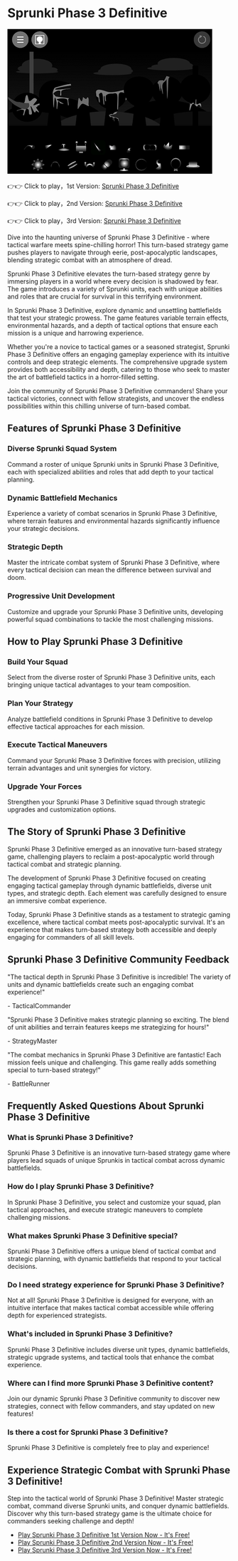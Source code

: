 # Sprunki Phase 3 Definitive

![Sprunki Phase 3 Definitive](https://raw.githubusercontent.com/sprunkiscrunkly/sprunki-phase-3-definitive/refs/heads/main/sprunki-phase-3-definitive.png "Sprunki Phase 3 Definitive")

👉👉 Click to play，1st Version: [Sprunki Phase 3 Definitive](https://sprunksters.com/sprunki-phase-3-definitive/ "Sprunki Phase 3 Definitive")

👉👉 Click to play，2nd Version: [Sprunki Phase 3 Definitive](https://sprunkiscrunkly.com/sprunki-phase-3-definitive/ "Sprunki Phase 3 Definitive")

👉👉 Click to play，3rd Version: [Sprunki Phase 3 Definitive](https://sprunkipyramixed.com/sprunki-phase-3-definitive/ "Sprunki Phase 3 Definitive")

Dive into the haunting universe of Sprunki Phase 3 Definitive - where tactical warfare meets spine-chilling horror! This turn-based strategy game pushes players to navigate through eerie, post-apocalyptic landscapes, blending strategic combat with an atmosphere of dread.

Sprunki Phase 3 Definitive elevates the turn-based strategy genre by immersing players in a world where every decision is shadowed by fear. The game introduces a variety of Sprunki units, each with unique abilities and roles that are crucial for survival in this terrifying environment.

In Sprunki Phase 3 Definitive, explore dynamic and unsettling battlefields that test your strategic prowess. The game features variable terrain effects, environmental hazards, and a depth of tactical options that ensure each mission is a unique and harrowing experience.

Whether you're a novice to tactical games or a seasoned strategist, Sprunki Phase 3 Definitive offers an engaging gameplay experience with its intuitive controls and deep strategic elements. The comprehensive upgrade system provides both accessibility and depth, catering to those who seek to master the art of battlefield tactics in a horror-filled setting.

Join the community of Sprunki Phase 3 Definitive commanders! Share your tactical victories, connect with fellow strategists, and uncover the endless possibilities within this chilling universe of turn-based combat.

## Features of Sprunki Phase 3 Definitive

### Diverse Sprunki Squad System

Command a roster of unique Sprunki units in Sprunki Phase 3 Definitive, each with specialized abilities and roles that add depth to your tactical planning.

### Dynamic Battlefield Mechanics

Experience a variety of combat scenarios in Sprunki Phase 3 Definitive, where terrain features and environmental hazards significantly influence your strategic decisions.

### Strategic Depth

Master the intricate combat system of Sprunki Phase 3 Definitive, where every tactical decision can mean the difference between survival and doom.

### Progressive Unit Development

Customize and upgrade your Sprunki Phase 3 Definitive units, developing powerful squad combinations to tackle the most challenging missions.

## How to Play Sprunki Phase 3 Definitive

### Build Your Squad

Select from the diverse roster of Sprunki Phase 3 Definitive units, each bringing unique tactical advantages to your team composition.

### Plan Your Strategy

Analyze battlefield conditions in Sprunki Phase 3 Definitive to develop effective tactical approaches for each mission.

### Execute Tactical Maneuvers

Command your Sprunki Phase 3 Definitive forces with precision, utilizing terrain advantages and unit synergies for victory.

### Upgrade Your Forces

Strengthen your Sprunki Phase 3 Definitive squad through strategic upgrades and customization options.

## The Story of Sprunki Phase 3 Definitive

Sprunki Phase 3 Definitive emerged as an innovative turn-based strategy game, challenging players to reclaim a post-apocalyptic world through tactical combat and strategic planning.

The development of Sprunki Phase 3 Definitive focused on creating engaging tactical gameplay through dynamic battlefields, diverse unit types, and strategic depth. Each element was carefully designed to ensure an immersive combat experience.

Today, Sprunki Phase 3 Definitive stands as a testament to strategic gaming excellence, where tactical combat meets post-apocalyptic survival. It's an experience that makes turn-based strategy both accessible and deeply engaging for commanders of all skill levels.

## Sprunki Phase 3 Definitive Community Feedback

"The tactical depth in Sprunki Phase 3 Definitive is incredible! The variety of units and dynamic battlefields create such an engaging combat experience!"

\- TacticalCommander

"Sprunki Phase 3 Definitive makes strategic planning so exciting. The blend of unit abilities and terrain features keeps me strategizing for hours!"

\- StrategyMaster

"The combat mechanics in Sprunki Phase 3 Definitive are fantastic! Each mission feels unique and challenging. This game really adds something special to turn-based strategy!"

\- BattleRunner

## Frequently Asked Questions About Sprunki Phase 3 Definitive

### What is Sprunki Phase 3 Definitive?

Sprunki Phase 3 Definitive is an innovative turn-based strategy game where players lead squads of unique Sprunkis in tactical combat across dynamic battlefields.

### How do I play Sprunki Phase 3 Definitive?

In Sprunki Phase 3 Definitive, you select and customize your squad, plan tactical approaches, and execute strategic maneuvers to complete challenging missions.

### What makes Sprunki Phase 3 Definitive special?

Sprunki Phase 3 Definitive offers a unique blend of tactical combat and strategic planning, with dynamic battlefields that respond to your tactical decisions.

### Do I need strategy experience for Sprunki Phase 3 Definitive?

Not at all! Sprunki Phase 3 Definitive is designed for everyone, with an intuitive interface that makes tactical combat accessible while offering depth for experienced strategists.

### What's included in Sprunki Phase 3 Definitive?

Sprunki Phase 3 Definitive includes diverse unit types, dynamic battlefields, strategic upgrade systems, and tactical tools that enhance the combat experience.

### Where can I find more Sprunki Phase 3 Definitive content?

Join our dynamic Sprunki Phase 3 Definitive community to discover new strategies, connect with fellow commanders, and stay updated on new features!

### Is there a cost for Sprunki Phase 3 Definitive?

Sprunki Phase 3 Definitive is completely free to play and experience!

## Experience Strategic Combat with Sprunki Phase 3 Definitive!

Step into the tactical world of Sprunki Phase 3 Definitive! Master strategic combat, command diverse Sprunki units, and conquer dynamic battlefields. Discover why this turn-based strategy game is the ultimate choice for commanders seeking challenge and depth!

- [Play Sprunki Phase 3 Definitive 1st Version Now - It's Free!](https://sprunksters.com/sprunki-phase-3-definitive/)
- [Play Sprunki Phase 3 Definitive 2nd Version Now - It's Free!](https://sprunkiscrunkly.com/sprunki-phase-3-definitive/)
- [Play Sprunki Phase 3 Definitive 3rd Version Now - It's Free!](https://sprunkipyramixed.com/sprunki-phase-3-definitive/)
